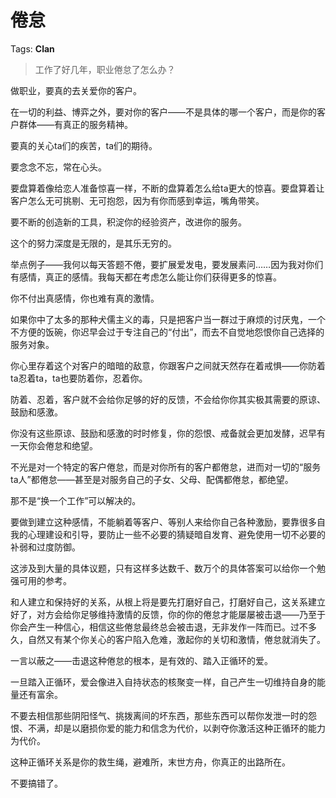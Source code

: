 # 倦怠

Tags: **Clan**

> 工作了好几年，职业倦怠了怎么办？



做职业，要真的去关爱你的客户。

在一切的利益、博弈之外，要对你的客户——不是具体的哪一个客户，而是你的客户群体——有真正的服务精神。

要真的关心ta们的疾苦，ta们的期待。

要念念不忘，常在心头。

要盘算着像给恋人准备惊喜一样，不断的盘算着怎么给ta更大的惊喜。要盘算着让客户怎么无可挑剔、无可抱怨，因为有你而感到幸运，嘴角带笑。

要不断的创造新的工具，积淀你的经验资产，改进你的服务。

这个的努力深度是无限的，是其乐无穷的。

举点例子——我何以每天答题不倦，要扩展爱发电，要发展素问……因为我对你们有感情，真正的感情。我每天都在考虑怎么能让你们获得更多的惊喜。

你不付出真感情，你也难有真的激情。

如果你中了太多的那种犬儒主义的毒，只是把客户当一群过于麻烦的讨厌鬼，一个不方便的饭碗，你迟早会过于专注自己的“付出”，而去不自觉地怨恨你自己选择的服务对象。

你心里存着这个对客户的暗暗的敌意，你跟客户之间就天然存在着戒惧——你防着ta忍着ta，ta也要防着你，忍着你。

防着、忍着，客户就不会给你足够的好的反馈，不会给你你其实极其需要的原谅、鼓励和感激。

你没有这些原谅、鼓励和感激的时时修复，你的怨恨、戒备就会更加发酵，迟早有一天你会倦怠和绝望。

不光是对一个特定的客户倦怠，而是对你所有的客户都倦怠，进而对一切的“服务ta人”都倦怠——甚至是对服务自己的子女、父母、配偶都倦怠，都绝望。

那不是“换一个工作”可以解决的。

要做到建立这种感情，不能躺着等客户、等别人来给你自己各种激励，要靠很多自我的心理建设和引导，要防止一些不必要的猜疑暗自发育、避免使用一切不必要的补弱和过度防御。

这涉及到大量的具体议题，只有这样多达数千、数万个的具体答案可以给你一个勉强可用的参考。

和人建立和保持好的关系，从根上将是要先打磨好自己，打磨好自己，这关系建立好了，对方会给你足够维持激情的反馈，你的你的倦怠才能屡屡被击退——乃至于你会产生一种信心，相信这些倦怠最终总会被击退，无非发作一阵而已。过不多久，自然又有某个你关心的客户陷入危难，激起你的关切和激情，倦怠就消失了。

一言以蔽之——击退这种倦怠的根本，是有效的、踏入正循环的爱。

一旦踏入正循环，爱会像进入自持状态的核聚变一样，自己产生一切维持自身的能量还有富余。

不要去相信那些阴阳怪气、挑拨离间的坏东西，那些东西可以帮你发泄一时的怨恨、不满，却是以磨损你爱的能力和信念为代价，以剥夺你激活这种正循环的能力为代价。

这种正循环关系是你的救生绳，避难所，末世方舟，你真正的出路所在。

不要搞错了。



